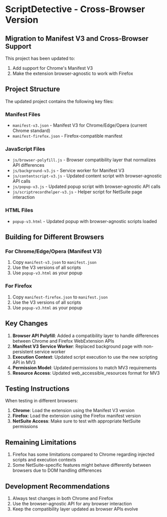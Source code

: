 # ScriptDetective - Cross-Browser Version

## Migration to Manifest V3 and Cross-Browser Support

This project has been updated to:
1. Add support for Chrome's Manifest V3
2. Make the extension browser-agnostic to work with Firefox

## Project Structure

The updated project contains the following key files:

### Manifest Files
- `manifest-v3.json` - Manifest V3 for Chrome/Edge/Opera (current Chrome standard)
- `manifest-firefox.json` - Firefox-compatible manifest

### JavaScript Files
- `js/browser-polyfill.js` - Browser compatibility layer that normalizes API differences
- `js/background-v3.js` - Service worker for Manifest V3
- `js/contentscript-v3.js` - Updated content script with browser-agnostic API calls
- `js/popup-v3.js` - Updated popup script with browser-agnostic API calls
- `js/scriptrecordhelper-v3.js` - Helper script for NetSuite page interaction

### HTML Files
- `popup-v3.html` - Updated popup with browser-agnostic scripts loaded

## Building for Different Browsers

### For Chrome/Edge/Opera (Manifest V3)
1. Copy `manifest-v3.json` to `manifest.json`
2. Use the V3 versions of all scripts
3. Use `popup-v3.html` as your popup

### For Firefox
1. Copy `manifest-firefox.json` to `manifest.json`
2. Use the V3 versions of all scripts
3. Use `popup-v3.html` as your popup

## Key Changes

1. **Browser API Polyfill**: Added a compatibility layer to handle differences between Chrome and Firefox WebExtension APIs
2. **Manifest V3 Service Worker**: Replaced background page with non-persistent service worker
3. **Execution Context**: Updated script execution to use the new scripting API in MV3
4. **Permission Model**: Updated permissions to match MV3 requirements
5. **Resource Access**: Updated web_accessible_resources format for MV3

## Testing Instructions

When testing in different browsers:

1. **Chrome**: Load the extension using the Manifest V3 version
2. **Firefox**: Load the extension using the Firefox manifest version
3. **NetSuite Access**: Make sure to test with appropriate NetSuite permissions

## Remaining Limitations

1. Firefox has some limitations compared to Chrome regarding injected scripts and execution contexts
2. Some NetSuite-specific features might behave differently between browsers due to DOM handling differences

## Development Recommendations

1. Always test changes in both Chrome and Firefox
2. Use the browser-agnostic API for any browser interaction
3. Keep the compatibility layer updated as browser APIs evolve